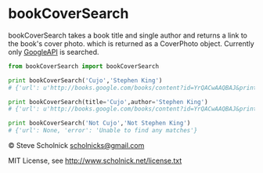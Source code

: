bookCoverSearch
===============

bookCoverSearch takes a book title and single author and returns a link to the book's cover photo. which is returned as a CoverPhoto object. Currently
only [GoogleAPI](https://developers.google.com/books/docs/v1/using) is searched.

```python
from bookCoverSearch import bookCoverSearch

print bookCoverSearch('Cujo','Stephen King')
# {'url': u'http://books.google.com/books/content?id=YrQACwAAQBAJ&printsec=frontcover&img=1&zoom=1&source=gbs_api', 'error': None}

print bookCoverSearch(title='Cujo',author='Stephen King')
# {'url': u'http://books.google.com/books/content?id=YrQACwAAQBAJ&printsec=frontcover&img=1&zoom=1&source=gbs_api', 'error': None}

print bookCoverSearch('Not Cujo','Not Stephen King')
# {'url': None, 'error': 'Unable to find any matches'}
```

&copy; Steve Scholnick <scholnicks@gmail.com>

MIT License, see http://www.scholnick.net/license.txt
